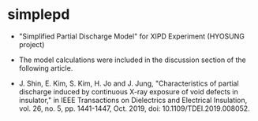 # simplepd

  - "Simplified Partial Discharge Model" for XIPD Experiment (HYOSUNG project)
  - The model calculations were included in the discussion section of the following article.

  - J. Shin, E. Kim, S. Kim, H. Jo and J. Jung, "Characteristics of partial discharge induced by continuous X-ray exposure of void defects in insulator," in IEEE Transactions on Dielectrics and Electrical Insulation, vol. 26, no. 5, pp. 1441-1447, Oct. 2019, doi: 10.1109/TDEI.2019.008052.
